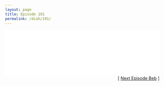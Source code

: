 ```yaml
---
layout: page
title: Episode 191
permalink: /diah/191/
---
```


<iframe allowfullscreen="true" frameborder="0" style="width:100%;" marginheight="0" marginwidth="0" mozallowfullscreen="true" scrolling="NO" src="//gdriveplayer.us/embed2.php?link=Cx5gv5OFs4rLHDcoqkDaIwmGMHbkUm5bdKQXP171hXTl8N8VJk81TT4M3P5khhpVHayHpxPh4GYMRLAdKxl6fIzmxqfHgRLoXaALiMW3rWu42xo8Qpn%252FT7TAdjmW54CcPe52VxR5xGrA8ZqOv0thMRjN3uyVA%252BfTZmtN7wxsgC%252ByX9Dzd5Lmx%252B%252BHqzsJUs1knhDoRwU46SVr8ksWjNK%252FoN&amp;no_adult=yes" webkitallowfullscreen="true"></iframe>

<div align="right">[ <a href="/diah/192/">Next Episode Beb</a> ]</div>

